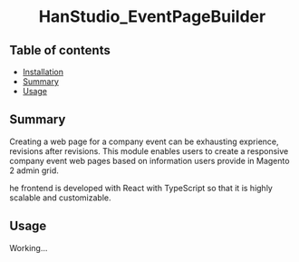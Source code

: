 <h1 align="center">HanStudio_EventPageBuilder</h1> 

## Table of contents

- [Installation](#installation)
- [Summary](#summary)
- [Usage](#usage)

## Summary

Creating a web page for a company event can be exhausting exprience, revisions after revisions. This module enables
users to create a responsive company event web pages based on information users provide in Magento 2 admin grid.

he frontend is developed with React with TypeScript so that it is highly scalable and customizable.

## Usage

Working...